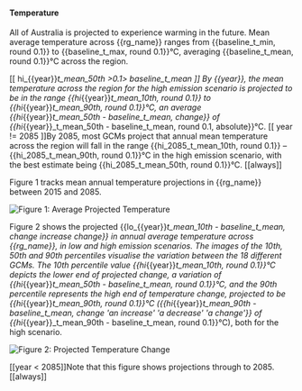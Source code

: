 
#### Temperature

All of Australia is projected to experience warming in the future.  Mean average temperature across {{rg_name}} ranges from {{baseline_t_min, round 0.1}} to {{baseline_t_max, round 0.1}}&deg;C, averaging {{baseline_t_mean, round 0.1}}&deg;C across the region.

[[ hi_{{year}}_t_mean_50th >0.1> baseline_t_mean ]]
By {{year}}, the mean temperature across the region for the high emission scenario is projected to be in the range {{hi_{{year}}_t_mean_10th, round 0.1}} to {{hi_{{year}}_t_mean_90th, round 0.1}}&deg;C, an average {{hi_{{year}}_t_mean_50th - baseline_t_mean, change}} of {{hi_{{year}}_t_mean_50th - baseline_t_mean, round 0.1, absolute}}&deg;C.
[[ year != 2085 ]]By 2085, most GCMs project that annual mean temperature across the region will fall in the range {{hi_2085_t_mean_10th, round 0.1}} &ndash; {{hi_2085_t_mean_90th, round 0.1}}&deg;C in the high emission scenario, with the best estimate being {{hi_2085_t_mean_50th, round 0.1}}&deg;C.
[[always]]

Figure 1 tracks mean annual temperature projections in {{rg_name}} between 2015 and 2085.

![Figure 1: Average Projected Temperature]({{region_data_path}}/absolute_climate_temperature.png)

Figure 2 shows the projected {{lo_{{year}}_t_mean_10th - baseline_t_mean, change increase change}} in annual average temperature across {{rg_name}}, in low and high emission scenarios.  The images of the 10th, 50th and 90th percentiles visualise the variation between the 18 different GCMs.  The 10th percentile value {{hi_{{year}}_t_mean_10th, round 0.1}}&deg;C depicts the lower end of projected change, a variation of {{hi_{{year}}_t_mean_50th - baseline_t_mean, round 0.1}}&deg;C, and the 90th percentile represents the high end of temperature change, projected to be {{hi_{{year}}_t_mean_90th, round 0.1}}&deg;C ({{hi_{{year}}_t_mean_90th - baseline_t_mean, change 'an increase' 'a decrease' 'a change'}} of {{hi_{{year}}_t_mean_90th - baseline_t_mean, round 0.1}}&deg;C), both for the high scenario.

![Figure 2: Projected Temperature Change]({{region_data_path}}/delta_temperature.png)

[[year < 2085]]Note that this figure shows projections through to 2085.[[always]]

